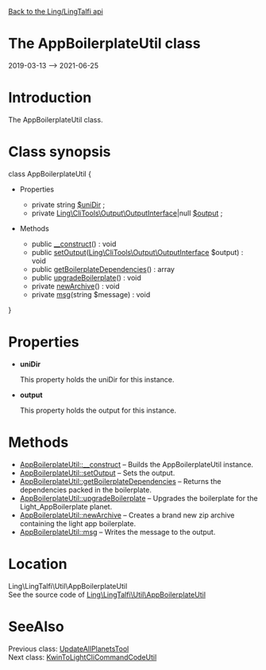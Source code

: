 [Back to the Ling/LingTalfi api](https://github.com/lingtalfi/LingTalfi/blob/master/doc/api/Ling/LingTalfi.md)



The AppBoilerplateUtil class
================
2019-03-13 --> 2021-06-25






Introduction
============

The AppBoilerplateUtil class.



Class synopsis
==============


class <span class="pl-k">AppBoilerplateUtil</span>  {

- Properties
    - private string [$uniDir](#property-uniDir) ;
    - private [Ling\CliTools\Output\OutputInterface](https://github.com/lingtalfi/CliTools/blob/master/doc/api/Ling/CliTools/Output/OutputInterface.md)|null [$output](#property-output) ;

- Methods
    - public [__construct](https://github.com/lingtalfi/LingTalfi/blob/master/doc/api/Ling/LingTalfi/Util/AppBoilerplateUtil/__construct.md)() : void
    - public [setOutput](https://github.com/lingtalfi/LingTalfi/blob/master/doc/api/Ling/LingTalfi/Util/AppBoilerplateUtil/setOutput.md)([Ling\CliTools\Output\OutputInterface](https://github.com/lingtalfi/CliTools/blob/master/doc/api/Ling/CliTools/Output/OutputInterface.md) $output) : void
    - public [getBoilerplateDependencies](https://github.com/lingtalfi/LingTalfi/blob/master/doc/api/Ling/LingTalfi/Util/AppBoilerplateUtil/getBoilerplateDependencies.md)() : array
    - public [upgradeBoilerplate](https://github.com/lingtalfi/LingTalfi/blob/master/doc/api/Ling/LingTalfi/Util/AppBoilerplateUtil/upgradeBoilerplate.md)() : void
    - private [newArchive](https://github.com/lingtalfi/LingTalfi/blob/master/doc/api/Ling/LingTalfi/Util/AppBoilerplateUtil/newArchive.md)() : void
    - private [msg](https://github.com/lingtalfi/LingTalfi/blob/master/doc/api/Ling/LingTalfi/Util/AppBoilerplateUtil/msg.md)(string $message) : void

}




Properties
=============

- <span id="property-uniDir"><b>uniDir</b></span>

    This property holds the uniDir for this instance.
    
    

- <span id="property-output"><b>output</b></span>

    This property holds the output for this instance.
    
    



Methods
==============

- [AppBoilerplateUtil::__construct](https://github.com/lingtalfi/LingTalfi/blob/master/doc/api/Ling/LingTalfi/Util/AppBoilerplateUtil/__construct.md) &ndash; Builds the AppBoilerplateUtil instance.
- [AppBoilerplateUtil::setOutput](https://github.com/lingtalfi/LingTalfi/blob/master/doc/api/Ling/LingTalfi/Util/AppBoilerplateUtil/setOutput.md) &ndash; Sets the output.
- [AppBoilerplateUtil::getBoilerplateDependencies](https://github.com/lingtalfi/LingTalfi/blob/master/doc/api/Ling/LingTalfi/Util/AppBoilerplateUtil/getBoilerplateDependencies.md) &ndash; Returns the dependencies packed in the boilerplate.
- [AppBoilerplateUtil::upgradeBoilerplate](https://github.com/lingtalfi/LingTalfi/blob/master/doc/api/Ling/LingTalfi/Util/AppBoilerplateUtil/upgradeBoilerplate.md) &ndash; Upgrades the boilerplate for the Light_AppBoilerplate planet.
- [AppBoilerplateUtil::newArchive](https://github.com/lingtalfi/LingTalfi/blob/master/doc/api/Ling/LingTalfi/Util/AppBoilerplateUtil/newArchive.md) &ndash; Creates a brand new zip archive containing the light app boilerplate.
- [AppBoilerplateUtil::msg](https://github.com/lingtalfi/LingTalfi/blob/master/doc/api/Ling/LingTalfi/Util/AppBoilerplateUtil/msg.md) &ndash; Writes the message to the output.





Location
=============
Ling\LingTalfi\Util\AppBoilerplateUtil<br>
See the source code of [Ling\LingTalfi\Util\AppBoilerplateUtil](https://github.com/lingtalfi/LingTalfi/blob/master/Util/AppBoilerplateUtil.php)



SeeAlso
==============
Previous class: [UpdateAllPlanetsTool](https://github.com/lingtalfi/LingTalfi/blob/master/doc/api/Ling/LingTalfi/Tools/UpdateAllPlanetsTool.md)<br>Next class: [KwinToLightCliCommandCodeUtil](https://github.com/lingtalfi/LingTalfi/blob/master/doc/api/Ling/LingTalfi/Util/KwinToLightCliCommandCodeUtil.md)<br>
